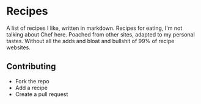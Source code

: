 # Recipes

A list of recipes I like, written in markdown.  Recipes for eating, I'm not
talking about Chef here. Poached from other sites, adapted to my personal
tastes.  Without all the adds and bloat and bullshit of 99% of recipe websites.

## Contributing

+ Fork the repo
+ Add a recipe
+ Create a pull request

